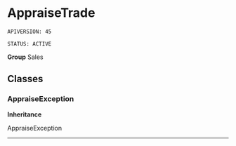# AppraiseTrade

`APIVERSION: 45`

`STATUS: ACTIVE`



**Group** Sales

## Classes
### AppraiseException

**Inheritance**

AppraiseException


---
